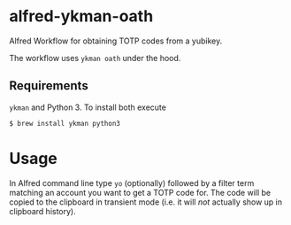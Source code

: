 # alfred-ykman-oath

Alfred Workflow for obtaining TOTP codes from a yubikey.

The workflow uses `ykman oath` under the hood.

## Requirements

`ykman` and Python 3. To install both execute

```
$ brew install ykman python3
```

# Usage

In Alfred command line type `yo` (optionally) followed by a filter term matching an account you want to get a TOTP code
for. The code will be copied to the clipboard in transient mode (i.e. it will *not* actually show up in clipboard
history).
